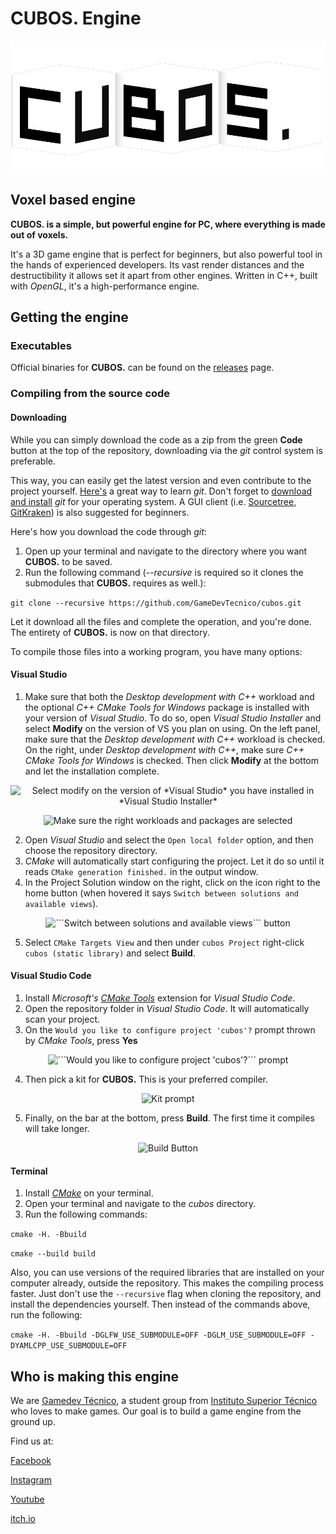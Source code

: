 # **CUBOS.** Engine

<p align="center">
  <!-- if we ever get a site, we can put the link here-->
  <!-- <a href="https://godotengine.org"> -->
    <img src="images/CubosLogo.png" alt="cubos. Engine logo">
  <!-- </a> -->
</p>

## Voxel based engine

**CUBOS. is a simple, but powerful engine for PC, where everything is made out of voxels.**

It's a 3D game engine that is perfect for beginners, but also powerful tool in the hands of experienced developers.
Its vast render distances and the destructibility it allows set it apart from other engines.
Written in C++, built with *OpenGL*, it's a high-performance engine.

## Getting the engine

### Executables

Official binaries for **CUBOS.** can be found
on the [releases](https://github.com/GameDevTecnico/cubos/releases) page.

### Compiling from the source code

#### Downloading 

While you can simply download the code as a zip from the green **Code** button at the top of the repository, downloading via the *git* control system is preferable.

This way, you can easily get the latest version and even contribute to the project yourself. [Here's](https://learngitbranching.js.org/) a great way to learn *git*. Don't forget to [download and install](https://git-scm.com/book/en/v2/Getting-Started-Installing-Git) *git* for your operating system. A GUI client (i.e. [Sourcetree](https://www.sourcetreeapp.com/), [GitKraken](https://www.gitkraken.com/)) is also suggested for beginners.

Here's how you download the code through *git*:

1. Open up your terminal and navigate to the directory where you want **CUBOS.** to be saved.
2. Run the following command (*--recursive* is required so it clones the submodules that **CUBOS.** requires as well.):

``` git clone --recursive https://github.com/GameDevTecnico/cubos.git ``` 


Let it download all the files and complete the operation, and you're done. The entirety of **CUBOS.** is now on that directory.

To compile those files into a working program, you have many options:

#### Visual Studio

1. Make sure that both the *Desktop development with C++* workload and the optional *C++ CMake Tools for Windows* package is installed with your version of *Visual Studio*. 
To do so, open *Visual Studio Installer* and select **Modify** on the version of VS you plan on using. On the left panel, make sure that the *Desktop development with C++* workload is checked. On the right, under *Desktop development with C++*, make sure *C++ CMake Tools for Windows* is checked. Then click **Modify** at the bottom and let the installation complete.

<p align="center">
    <img src="images/VisualStudioInstaller1.png" alt="Select modify on the version of *Visual Studio* you have installed in *Visual Studio Installer*">
</p>
<p align="center">
    <img src="images/VisualStudioInstaller2.png" alt="Make sure the right workloads and packages are selected">
</p>

2. Open *Visual Studio* and select the ```Open local folder``` option, and then choose the repository directory. 
3. *CMake* will automatically start configuring the project. Let it do so until it reads ```CMake generation finished.``` in the output window.
4. In the Project Solution window on the right, click on the icon right to the home button (when hovered it says ```Switch between solutions and available views```).

<p align="center">
    <img src="images/VSChangeView.png" alt="```Switch between solutions and available views``` button">
</p>

5. Select ```CMake Targets View``` and then under ```cubos Project``` right-click ```cubos (static library)``` and select **Build**.

#### Visual Studio Code

1. Install *Microsoft's* *[CMake Tools](https://marketplace.visualstudio.com/items?itemName=ms-vscode.cmake-tools)* extension for *Visual Studio Code*.
2. Open the repository folder in *Visual Studio Code*. It will automatically scan your project.
3. On the ```Would you like to configure project 'cubos'?``` prompt thrown by *CMake Tools*, press **Yes**

<p align="center">
    <img src="images/CMakeToolsPrompt.png" alt="```Would you like to configure project 'cubos'?``` prompt">
</p>

4. Then pick a kit for **CUBOS.** This is your preferred compiler.

<p align="center">
    <img src="images/CMakeKitPrompt.png" alt="Kit prompt">
</p>

5. Finally, on the bar at the bottom, press **Build**. The first time it compiles will take longer.

<p align="center">
    <img src="images/VSCodeBuild.png" alt="Build Button">
</p>

#### Terminal

1. Install *[CMake](https://cmake.org/install/)* on your terminal.
2. Open your terminal and navigate to the *cubos* directory.
3. Run the following commands:

```cmake -H. -Bbuild```

```cmake --build build```

Also, you can use versions of the required libraries that are installed on your computer already, outside the repository. This makes the compiling process faster. Just don't use the ```--recursive``` flag when cloning the repository, and install the dependencies yourself. Then instead of the commands above, run the following: 

```cmake -H. -Bbuild -DGLFW_USE_SUBMODULE=OFF -DGLM_USE_SUBMODULE=OFF -DYAMLCPP_USE_SUBMODULE=OFF```

## Who is making this engine

We are  [Gamedev Técnico](https://www.instagram.com/gamedevtecnico/), a student group from [Instituto Superior Técnico](https://tecnico.ulisboa.pt/en/) who loves to make games. Our goal is  to build a game engine from the ground up. 

Find us at:

[Facebook](https://www.facebook.com/Game-Dev-T%C3%A9cnico-107405047487324/)

[Instagram](https://www.instagram.com/gamedevtecnico/)

[Youtube](https://www.youtube.com/channel/UCpJf5Ih7SE9wAgaZ_OF9qYA)

[itch.io](https://gamedevtecnico.itch.io/)

